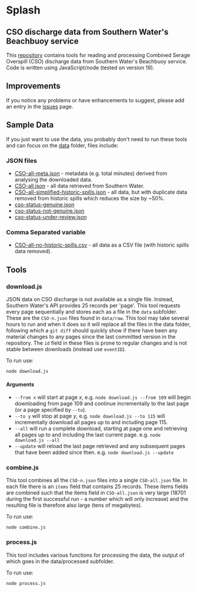 #  Splash
## CSO discharge data from Southern Water's Beachbuoy service

This [repository](https://github.com/portsoc/splash) contains tools for reading and processing Combined Serage Overspill (CSO) discharge data from Southern Water's Beachbuoy service.
Code is written using JavaScript/node (tested on version 19).

## Improvements
If you notice any problems or have enhancements to suggest, please add an entry in the [issues](https://github.com/portsoc/splash/issues) page.

## Sample Data
If you just want to use the data, you probably don't need to run these tools and can focus on the [data](/data) folder, files include:

### JSON files
* [CSO-all-meta.json](data/processed/CSO-all-meta.json) - metadata (e.g. total minutes) derived from analysing the downloaded data.
* [CSO-all.json](data/processed/CSO-all.json) - all data retrieved from Southern Water.
* [CSO-all-simplified-historic-spills.json](data/processed/CSO-all-simplified-historic-spills.json) - all data, but with duplicate data removed from historic spills which reduces the size by ~50%.
* [cso-status-genuine.json](data/processed/cso-status-genuine.json)
* [cso-status-not-genuine.json](data/processed/cso-status-not-genuine.json)
* [cso-status-under-review.json](data/processed/cso-status-under-review.json)

### Comma Separated variable
* [CSO-all-no-historic-spills.csv](data/processed/CSO-all-no-historic-spills.csv) - all data as a CSV file (with historic spills data removed).

## Tools

### download.js
JSON data on CSO discharge is not available as a single file.  Instead, Southern Water's API provides 25 records per 'page'.  This tool requests every page sequentially and stores each as a file in the `data` subfolder.  These are the `CSO-n.json` files found in `data/raw`.  This tool may take several hours to run and when it does so it will replace all the files in the data folder, following which a `git diff` should quickly show if there have been any material changes to any pages since the last committed version in the repository.  The `id` field in these files is prone to regular changes and is not stable between downloads (instead use `eventID`).

To run use:
```shell
node download.js
```

#### Arguments
* `--from x` will start at page _x_, e.g. `node download.js --from 109` will begin downloading from page 109 and continue incrementally to the last page (or a page specified by `--to`).
* `--to y` will stop at page _y_, e.g. `node download.js --to 115` will incrementally download all pages up to and including page 115.
* `--all` will run a complete download, starting at page one and retrieving all pages up to and including the last current page.  e.g. `node download.js --all`
* `--update` will reload the last page retrieved and any subsequent pages that have been added since then.  e.g. `node download.js --update`
 
### combine.js
This tool combines all the `CSO-n.json` files into a single `CSO-all.json` file.  In each file there is an `items` field that contains 25 records.  These items fields are combined such that the items field in `CSO-all.json` is very large (18701 during the first successful run - a number which will only increase) and the resulting file is therefore also large (tens of megabytes).

To run use: 
```shell
node combine.js
```

### process.js
This tool includes various functions for processing the data, the output of which goes in the data/processed subfolder.

To run use:
```shell
node process.js
```

